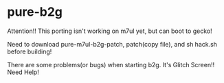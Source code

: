 pure-b2g
========
Attention!!   This porting isn't working on m7ul yet, but can boot to gecko!

Need to download pure-m7ul-b2g-patch, patch(copy file), and sh hack.sh before building!

There are some problems(or bugs) when starting b2g. It's Glitch Screen!! Need Help!
